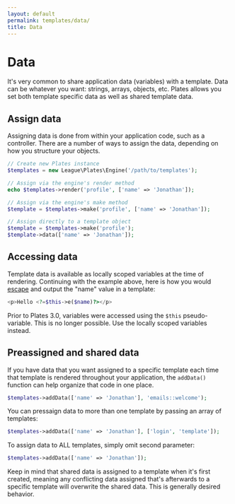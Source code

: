 ```yaml
---
layout: default
permalink: templates/data/
title: Data
---
```


Data
====

It's very common to share application data (variables) with a template. Data can be whatever you want: strings, arrays, objects, etc. Plates allows you set both template specific data as well as shared template data.

## Assign data

Assigning data is done from within your application code, such as a controller. There are a number of ways to assign the data, depending on how you structure your objects.

~~~ php
// Create new Plates instance
$templates = new League\Plates\Engine('/path/to/templates');

// Assign via the engine's render method
echo $templates->render('profile', ['name' => 'Jonathan']);

// Assign via the engine's make method
$template = $templates->make('profile', ['name' => 'Jonathan']);

// Assign directly to a template object
$template = $templates->make('profile');
$template->data(['name' => 'Jonathan']);
~~~

## Accessing data

Template data is available as locally scoped variables at the time of rendering. Continuing with the example above, here is how you would [escape](/templates/escaping/) and output the "name" value in a template:

~~~ php
<p>Hello <?=$this->e($name)?></p>
~~~

<p class="message-notice">Prior to Plates 3.0, variables were accessed using the <code>$this</code> pseudo-variable. This is no longer possible. Use the locally scoped variables instead.</p>

## Preassigned and shared data

If you have data that you want assigned to a specific template each time that template is rendered throughout your application, the `addData()` function can help organize that code in one place.

~~~ php
$templates->addData(['name' => 'Jonathan'], 'emails::welcome');
~~~

You can pressaign data to more than one template by passing an array of templates:

~~~ php
$templates->addData(['name' => 'Jonathan'], ['login', 'template']);
~~~

To assign data to ALL templates, simply omit second parameter:

~~~ php
$templates->addData(['name' => 'Jonathan']);
~~~

Keep in mind that shared data is assigned to a template when it's first created, meaning any conflicting data assigned that's afterwards to a specific template will overwrite the shared data. This is generally desired behavior.